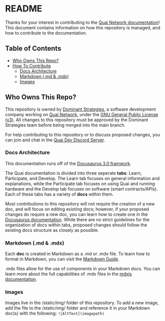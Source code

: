 # README

Thanks for your interest in contributing to the [Quai Network documentation](https://qu.ai/docs/)! This document contains information on how this repository is managed, and how to contribute to the documentation.

## Table of Contents

- [Who Owns This Repo?](#who-owns-this-repo)
- [How To Contribute](#how-to-contribute)
  - [Docs Architecture](#docs-architecture)
  - [Markdown (.md & .mdx)](#markdown-md--mdx)
  - [Images](#images)

## Who Owns This Repo?

This repository is owned by [Dominant Strategies](https://dominantstrategies.io/), a software development company working on [Quai Network](https://qu.ai/), under the [GNU General Public License (v3)](https://www.gnu.org/licenses/gpl-3.0.en.html). All changes to this repository must be approved by the Dominant Strategies team before being merged into the main branch.

For help contributing to this repository or to discuss proposed changes, you can join and chat in the [Quai Dev Discord Server](https://discord.gg/s8y8asPwNC).

### Docs Architecture

This documentation runs off of the [Docusaurus 3.0 framwork](https://docusaurus.io/).

The Quai documentation is divided into three seperate **tabs**: Learn, Participate, and Develop. The Learn tab focuses on general information and explanations, while the Participate tab focuses on using Quai and running hardware and the Develop tab focuses on software (smart contracts/APIs). Each of these tabs has a variety of **docs** within them.

Most contributions to this repository will not require the creation of a new doc, and will focus on editing existing docs; however, if your proposed changes do require a new doc, you can learn how to create one in the [Docusaurus documentation](https://docusaurus.io/docs/create-doc). While there are no strict guidelines for the organization of docs within tabs, proposed changes should follow the existing docs structure as closely as possible.

### Markdown (.md & .mdx)

Each **doc** is created in Markdown as a .md or .mdx file. To learn how to format in Markdown, you can visit the [Markdown Guide](https://www.markdownguide.org/basic-syntax/).

.mdx files allow for the use of components in your Markdown docs. You can learn more about the full capabilities of .mdx files in the [mdxjs documentation](https://mdxjs.com/docs/).

### Images

Images live in the /static/img/ folder of this repository. To add a new image, add the file to the /static/img/ folder and reference it in your Markdown doc(s) with the following:
`![AltText](imagepath)`
